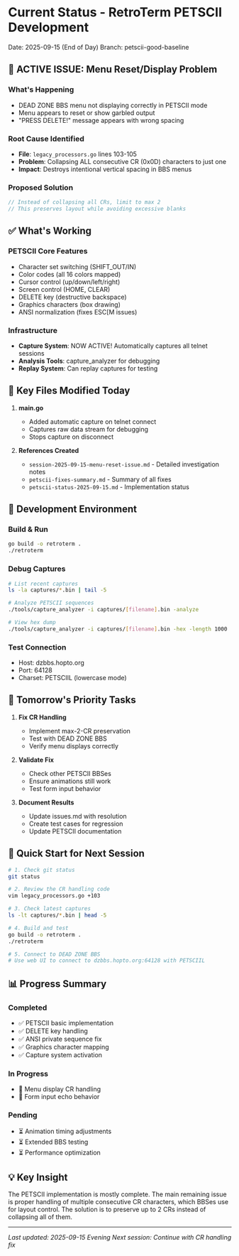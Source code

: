 # Current Status - RetroTerm PETSCII Development
Date: 2025-09-15 (End of Day)
Branch: petscii-good-baseline

## 🔴 ACTIVE ISSUE: Menu Reset/Display Problem

### What's Happening
- DEAD ZONE BBS menu not displaying correctly in PETSCII mode
- Menu appears to reset or show garbled output
- "PRESS DELETE!" message appears with wrong spacing

### Root Cause Identified
- **File**: `legacy_processors.go` lines 103-105
- **Problem**: Collapsing ALL consecutive CR (0x0D) characters to just one
- **Impact**: Destroys intentional vertical spacing in BBS menus

### Proposed Solution
```go
// Instead of collapsing all CRs, limit to max 2
// This preserves layout while avoiding excessive blanks
```

## ✅ What's Working

### PETSCII Core Features
- Character set switching (SHIFT_OUT/IN)
- Color codes (all 16 colors mapped)
- Cursor control (up/down/left/right)
- Screen control (HOME, CLEAR)
- DELETE key (destructive backspace)
- Graphics characters (box drawing)
- ANSI normalization (fixes ESC[M issues)

### Infrastructure
- **Capture System**: NOW ACTIVE! Automatically captures all telnet sessions
- **Analysis Tools**: capture_analyzer for debugging
- **Replay System**: Can replay captures for testing

## 📁 Key Files Modified Today

1. **main.go**
   - Added automatic capture on telnet connect
   - Captures raw data stream for debugging
   - Stops capture on disconnect

2. **References Created**
   - `session-2025-09-15-menu-reset-issue.md` - Detailed investigation notes
   - `petscii-fixes-summary.md` - Summary of all fixes
   - `petscii-status-2025-09-15.md` - Implementation status

## 🔧 Development Environment

### Build & Run
```bash
go build -o retroterm .
./retroterm
```

### Debug Captures
```bash
# List recent captures
ls -la captures/*.bin | tail -5

# Analyze PETSCII sequences
./tools/capture_analyzer -i captures/[filename].bin -analyze

# View hex dump
./tools/capture_analyzer -i captures/[filename].bin -hex -length 1000
```

### Test Connection
- Host: dzbbs.hopto.org
- Port: 64128
- Charset: PETSCIIL (lowercase mode)

## 📝 Tomorrow's Priority Tasks

1. **Fix CR Handling**
   - Implement max-2-CR preservation
   - Test with DEAD ZONE BBS
   - Verify menu displays correctly

2. **Validate Fix**
   - Check other PETSCII BBSes
   - Ensure animations still work
   - Test form input behavior

3. **Document Results**
   - Update issues.md with resolution
   - Create test cases for regression
   - Update PETSCII documentation

## 🎯 Quick Start for Next Session

```bash
# 1. Check git status
git status

# 2. Review the CR handling code
vim legacy_processors.go +103

# 3. Check latest captures
ls -lt captures/*.bin | head -5

# 4. Build and test
go build -o retroterm .
./retroterm

# 5. Connect to DEAD ZONE BBS
# Use web UI to connect to dzbbs.hopto.org:64128 with PETSCIIL
```

## 📊 Progress Summary

### Completed
- ✅ PETSCII basic implementation
- ✅ DELETE key handling
- ✅ ANSI private sequence fix
- ✅ Graphics character mapping
- ✅ Capture system activation

### In Progress
- 🔄 Menu display CR handling
- 🔄 Form input echo behavior

### Pending
- ⏳ Animation timing adjustments
- ⏳ Extended BBS testing
- ⏳ Performance optimization

## 💡 Key Insight
The PETSCII implementation is mostly complete. The main remaining issue is proper handling of multiple consecutive CR characters, which BBSes use for layout control. The solution is to preserve up to 2 CRs instead of collapsing all of them.

---
*Last updated: 2025-09-15 Evening*
*Next session: Continue with CR handling fix*